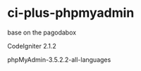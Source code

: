 ci-plus-phpmyadmin
==================

base on the pagodabox

CodeIgniter 2.1.2

phpMyAdmin-3.5.2.2-all-languages
